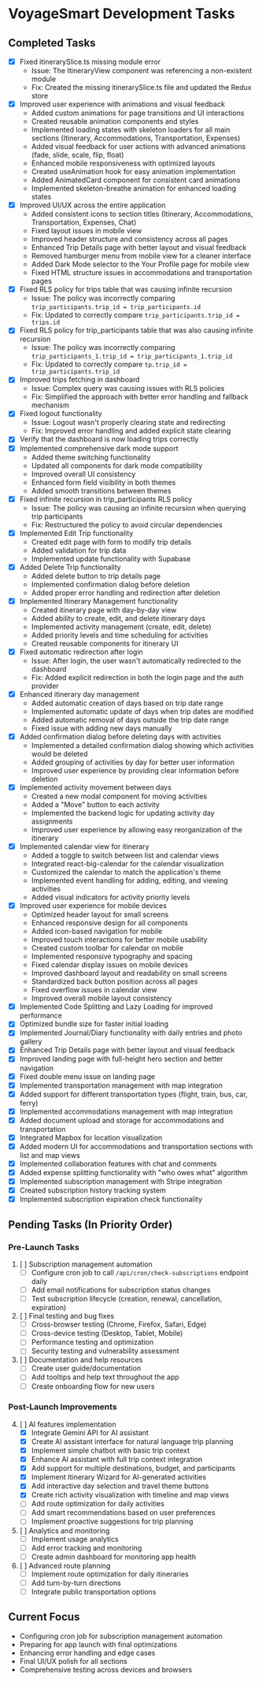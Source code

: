# VoyageSmart Development Tasks

## Completed Tasks

- [x] Fixed itinerarySlice.ts missing module error
  - Issue: The ItineraryView component was referencing a non-existent module
  - Fix: Created the missing itinerarySlice.ts file and updated the Redux store
- [x] Improved user experience with animations and visual feedback
  - Added custom animations for page transitions and UI interactions
  - Created reusable animation components and styles
  - Implemented loading states with skeleton loaders for all main sections (Itinerary, Accommodations, Transportation, Expenses)
  - Added visual feedback for user actions with advanced animations (fade, slide, scale, flip, float)
  - Enhanced mobile responsiveness with optimized layouts
  - Created useAnimation hook for easy animation implementation
  - Added AnimatedCard component for consistent card animations
  - Implemented skeleton-breathe animation for enhanced loading states
- [x] Improved UI/UX across the entire application
  - Added consistent icons to section titles (Itinerary, Accommodations, Transportation, Expenses, Chat)
  - Fixed layout issues in mobile view
  - Improved header structure and consistency across all pages
  - Enhanced Trip Details page with better layout and visual feedback
  - Removed hamburger menu from mobile view for a cleaner interface
  - Added Dark Mode selector to the Your Profile page for mobile view
  - Fixed HTML structure issues in accommodations and transportation pages
- [x] Fixed RLS policy for trips table that was causing infinite recursion
  - Issue: The policy was incorrectly comparing `trip_participants.trip_id = trip_participants.id`
  - Fix: Updated to correctly compare `trip_participants.trip_id = trips.id`
- [x] Fixed RLS policy for trip_participants table that was also causing infinite recursion
  - Issue: The policy was incorrectly comparing `trip_participants_1.trip_id = trip_participants_1.trip_id`
  - Fix: Updated to correctly compare `tp.trip_id = trip_participants.trip_id`
- [x] Improved trips fetching in dashboard
  - Issue: Complex query was causing issues with RLS policies
  - Fix: Simplified the approach with better error handling and fallback mechanism
- [x] Fixed logout functionality
  - Issue: Logout wasn't properly clearing state and redirecting
  - Fix: Improved error handling and added explicit state clearing
- [x] Verify that the dashboard is now loading trips correctly
- [x] Implemented comprehensive dark mode support
  - Added theme switching functionality
  - Updated all components for dark mode compatibility
  - Improved overall UI consistency
  - Enhanced form field visibility in both themes
  - Added smooth transitions between themes
- [x] Fixed infinite recursion in trip_participants RLS policy
  - Issue: The policy was causing an infinite recursion when querying trip participants
  - Fix: Restructured the policy to avoid circular dependencies
- [x] Implemented Edit Trip functionality
  - Created edit page with form to modify trip details
  - Added validation for trip data
  - Implemented update functionality with Supabase
- [x] Added Delete Trip functionality
  - Added delete button to trip details page
  - Implemented confirmation dialog before deletion
  - Added proper error handling and redirection after deletion
- [x] Implemented Itinerary Management functionality
  - Created itinerary page with day-by-day view
  - Added ability to create, edit, and delete itinerary days
  - Implemented activity management (create, edit, delete)
  - Added priority levels and time scheduling for activities
  - Created reusable components for itinerary UI
- [x] Fixed automatic redirection after login
  - Issue: After login, the user wasn't automatically redirected to the dashboard
  - Fix: Added explicit redirection in both the login page and the auth provider
- [x] Enhanced itinerary day management
  - Added automatic creation of days based on trip date range
  - Implemented automatic update of days when trip dates are modified
  - Added automatic removal of days outside the trip date range
  - Fixed issue with adding new days manually
- [x] Added confirmation dialog before deleting days with activities
  - Implemented a detailed confirmation dialog showing which activities would be deleted
  - Added grouping of activities by day for better user information
  - Improved user experience by providing clear information before deletion
- [x] Implemented activity movement between days
  - Created a new modal component for moving activities
  - Added a "Move" button to each activity
  - Implemented the backend logic for updating activity day assignments
  - Improved user experience by allowing easy reorganization of the itinerary
- [x] Implemented calendar view for itinerary
  - Added a toggle to switch between list and calendar views
  - Integrated react-big-calendar for the calendar visualization
  - Customized the calendar to match the application's theme
  - Implemented event handling for adding, editing, and viewing activities
  - Added visual indicators for activity priority levels
- [x] Improved user experience for mobile devices
  - Optimized header layout for small screens
  - Enhanced responsive design for all components
  - Added icon-based navigation for mobile
  - Improved touch interactions for better mobile usability
  - Created custom toolbar for calendar on mobile
  - Implemented responsive typography and spacing
  - Fixed calendar display issues on mobile devices
  - Improved dashboard layout and readability on small screens
  - Standardized back button position across all pages
  - Fixed overflow issues in calendar view
  - Improved overall mobile layout consistency
- [x] Implemented Code Splitting and Lazy Loading for improved performance
- [x] Optimized bundle size for faster initial loading
- [x] Implemented Journal/Diary functionality with daily entries and photo gallery
- [x] Enhanced Trip Details page with better layout and visual feedback
- [x] Improved landing page with full-height hero section and better navigation
- [x] Fixed double menu issue on landing page
- [x] Implemented transportation management with map integration
- [x] Added support for different transportation types (flight, train, bus, car, ferry)
- [x] Implemented accommodations management with map integration
- [x] Added document upload and storage for accommodations and transportation
- [x] Integrated Mapbox for location visualization
- [x] Added modern UI for accommodations and transportation sections with list and map views
- [x] Implemented collaboration features with chat and comments
- [x] Added expense splitting functionality with "who owes what" algorithm
- [x] Implemented subscription management with Stripe integration
- [x] Created subscription history tracking system
- [x] Implemented subscription expiration check functionality

## Pending Tasks (In Priority Order)

### Pre-Launch Tasks
1. [ ] Subscription management automation
   - [ ] Configure cron job to call `/api/cron/check-subscriptions` endpoint daily
   - [ ] Add email notifications for subscription status changes
   - [ ] Test subscription lifecycle (creation, renewal, cancellation, expiration)

2. [ ] Final testing and bug fixes
   - [ ] Cross-browser testing (Chrome, Firefox, Safari, Edge)
   - [ ] Cross-device testing (Desktop, Tablet, Mobile)
   - [ ] Performance testing and optimization
   - [ ] Security testing and vulnerability assessment

3. [ ] Documentation and help resources
   - [ ] Create user guide/documentation
   - [ ] Add tooltips and help text throughout the app
   - [ ] Create onboarding flow for new users

### Post-Launch Improvements
4. [ ] AI features implementation
   - [x] Integrate Gemini API for AI assistant
   - [x] Create AI assistant interface for natural language trip planning
   - [x] Implement simple chatbot with basic trip context
   - [x] Enhance AI assistant with full trip context integration
   - [x] Add support for multiple destinations, budget, and participants
   - [x] Implement Itinerary Wizard for AI-generated activities
   - [x] Add interactive day selection and travel theme buttons
   - [x] Create rich activity visualization with timeline and map views
   - [ ] Add route optimization for daily activities
   - [ ] Add smart recommendations based on user preferences
   - [ ] Implement proactive suggestions for trip planning

5. [ ] Analytics and monitoring
   - [ ] Implement usage analytics
   - [ ] Add error tracking and monitoring
   - [ ] Create admin dashboard for monitoring app health

6. [ ] Advanced route planning
   - [ ] Implement route optimization for daily itineraries
   - [ ] Add turn-by-turn directions
   - [ ] Integrate public transportation options

## Current Focus
- Configuring cron job for subscription management automation
- Preparing for app launch with final optimizations
- Enhancing error handling and edge cases
- Final UI/UX polish for all sections
- Comprehensive testing across devices and browsers
